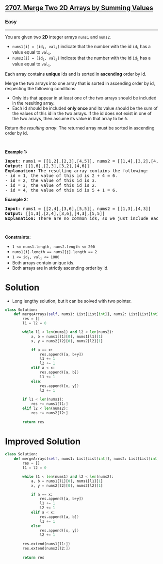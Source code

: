 <h2><a href="https://leetcode.com/problems/merge-two-2d-arrays-by-summing-values">2707. Merge Two 2D Arrays by Summing Values</a></h2><h3>Easy</h3><hr><p>You are given two <strong>2D</strong> integer arrays <code>nums1</code> and <code>nums2.</code></p>

<ul>
	<li><code>nums1[i] = [id<sub>i</sub>, val<sub>i</sub>]</code>&nbsp;indicate that the number with the id <code>id<sub>i</sub></code> has a value equal to <code>val<sub>i</sub></code>.</li>
	<li><code>nums2[i] = [id<sub>i</sub>, val<sub>i</sub>]</code>&nbsp;indicate that the number with the id <code>id<sub>i</sub></code> has a value equal to <code>val<sub>i</sub></code>.</li>
</ul>

<p>Each array contains <strong>unique</strong> ids and is sorted in <strong>ascending</strong> order by id.</p>

<p>Merge the two arrays into one array that is sorted in ascending order by id, respecting the following conditions:</p>

<ul>
	<li>Only ids that appear in at least one of the two arrays should be included in the resulting array.</li>
	<li>Each id should be included <strong>only once</strong> and its value should be the sum of the values of this id in the two arrays. If the id does not exist in one of the two arrays, then assume its value in that array to be <code>0</code>.</li>
</ul>

<p>Return <em>the resulting array</em>. The returned array must be sorted in ascending order by id.</p>

<p>&nbsp;</p>
<p><strong class="example">Example 1:</strong></p>

<pre>
<strong>Input:</strong> nums1 = [[1,2],[2,3],[4,5]], nums2 = [[1,4],[3,2],[4,1]]
<strong>Output:</strong> [[1,6],[2,3],[3,2],[4,6]]
<strong>Explanation:</strong> The resulting array contains the following:
- id = 1, the value of this id is 2 + 4 = 6.
- id = 2, the value of this id is 3.
- id = 3, the value of this id is 2.
- id = 4, the value of this id is 5 + 1 = 6.
</pre>

<p><strong class="example">Example 2:</strong></p>

<pre>
<strong>Input:</strong> nums1 = [[2,4],[3,6],[5,5]], nums2 = [[1,3],[4,3]]
<strong>Output:</strong> [[1,3],[2,4],[3,6],[4,3],[5,5]]
<strong>Explanation:</strong> There are no common ids, so we just include each id with its value in the resulting list.
</pre>

<p>&nbsp;</p>
<p><strong>Constraints:</strong></p>

<ul>
	<li><code>1 &lt;= nums1.length, nums2.length &lt;= 200</code></li>
	<li><code>nums1[i].length == nums2[j].length == 2</code></li>
	<li><code>1 &lt;= id<sub>i</sub>, val<sub>i</sub> &lt;= 1000</code></li>
	<li>Both arrays contain unique ids.</li>
	<li>Both arrays are in&nbsp;strictly ascending order by id.</li>
</ul>

# Solution 
* Long lengthy solution, but it can be solved with two pointer.

```python
class Solution:
    def mergeArrays(self, nums1: List[List[int]], nums2: List[List[int]]) -> List[List[int]]:
        res = []
        l1 = l2 = 0

        while l1 < len(nums1) and l2 < len(nums2):
            a, b = nums1[l1][0], nums1[l1][1]
            x, y = nums2[l2][0], nums2[l2][1]

            if a == x:
                res.append([a, b+y])
                l1 += 1
                l2 += 1
            elif a < x:
                res.append([a, b])
                l1 += 1
            else: 
                res.append([x, y])
                l2 += 1
        
        if l1 < len(nums1):
            res += nums1[l1:]
        elif l2 < len(nums2):
            res += nums2[l2:]
        
        return res
```

# Improved Solution 
```python
class Solution:
    def mergeArrays(self, nums1: List[List[int]], nums2: List[List[int]]) -> List[List[int]]:
        res = []
        l1 = l2 = 0

        while l1 < len(nums1) and l2 < len(nums2):
            a, b = nums1[l1][0], nums1[l1][1]
            x, y = nums2[l2][0], nums2[l2][1]

            if a == x:
                res.append([a, b+y])
                l1 += 1
                l2 += 1
            elif a < x:
                res.append([a, b])
                l1 += 1
            else: 
                res.append([x, y])
                l2 += 1
        
        res.extend(nums1[l1:])
		res.extend(nums2[l2:])
			 
		return res
```
